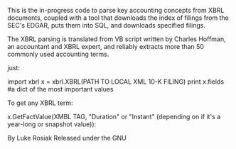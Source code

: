This is the in-progress code to parse key accounting concepts from XBRL documents, coupled with a tool that downloads the index of filings from the SEC's EDGAR, puts them into SQL, and downloads specified filings. 


The XBRL parsing is translated from VB script written by Charles Hoffman, an accountant and XBRL expert, and reliably extracts more than 50 commonly used accounting terms.

just:

import xbrl
x = xbrl.XBRL(PATH TO LOCAL XML 10-K FILING)
print x.fields #a dict of the most important values

To get any XBRL term:

x.GetFactValue(XMBL TAG, "Duration" or "Instant" (depending on if it's a year-long or snapshot value)):

By Luke Rosiak
Released under the GNU
